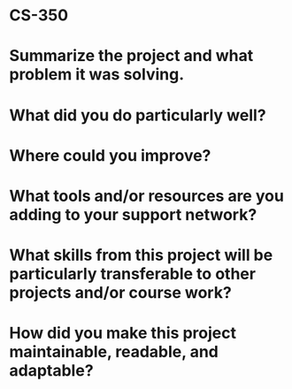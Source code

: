 # CS-350
# Summarize the project and what problem it was solving.

# What did you do particularly well?

# Where could you improve?

# What tools and/or resources are you adding to your support network?

# What skills from this project will be particularly transferable to other projects and/or course work?

# How did you make this project maintainable, readable, and adaptable?
